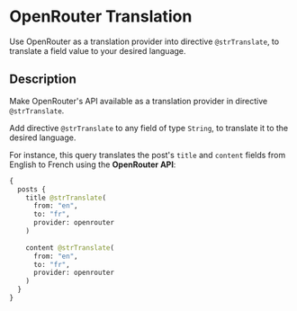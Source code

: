 # OpenRouter Translation

Use OpenRouter as a translation provider into directive `@strTranslate`, to translate a field value to your desired language.

## Description

Make OpenRouter's API available as a translation provider in directive `@strTranslate`.

Add directive `@strTranslate` to any field of type `String`, to translate it to the desired language.

For instance, this query translates the post's `title` and `content` fields from English to French using the **OpenRouter API**:

```graphql
{
  posts {
    title @strTranslate(
      from: "en",
      to: "fr",
      provider: openrouter
    )
    
    content @strTranslate(
      from: "en",
      to: "fr",
      provider: openrouter
    )
  }
}
```
